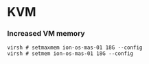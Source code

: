 # KVM

### Increased VM memory

```
virsh # setmaxmem ion-os-mas-01 18G --config
virsh # setmem ion-os-mas-01 18G --config
```

